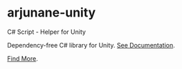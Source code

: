 # arjunane-unity
C# Script -  Helper for Unity

Dependency-free C# library for Unity. [See Documentation](https://dimas-ak.web.app/documentation/arjunane-unity/).

[Find More](https://dimas-ak.web.app/).
